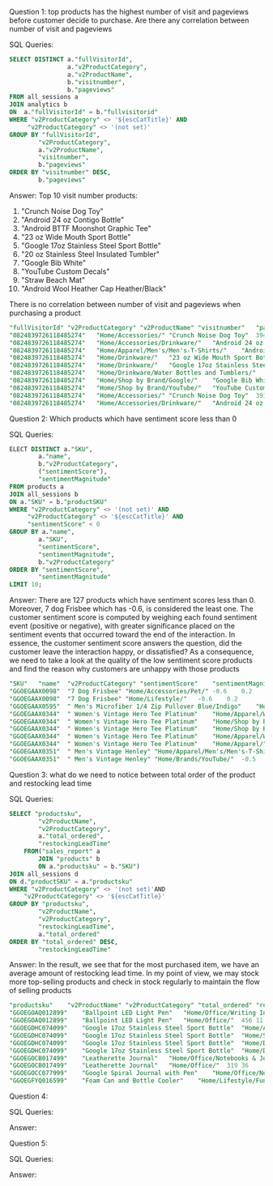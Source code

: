 Question 1: top products has the highest number of visit and pageviews before customer decide to purchase. Are there any correlation between number of visit and pageviews

SQL Queries:

```SQL
SELECT DISTINCT a."fullVisitorId",
				a."v2ProductCategory",
				a."v2ProductName",
				b."visitnumber",
				b."pageviews"
FROM all_sessions a
JOIN analytics b
ON	a."fullVisitorId" = b."fullvisitorid"
WHERE "v2ProductCategory" <> '${escCatTitle}' AND
	 "v2ProductCategory" <> '(not set)'
GROUP BY "fullVisitorId",
		"v2ProductCategory",
		a."v2ProductName",
		"visitnumber",
		b."pageviews"
ORDER BY "visitnumber" DESC,
		b."pageviews"
```
Answer: 
Top 10 visit number products:
1. "Crunch Noise Dog Toy"
2. "Android 24 oz Contigo Bottle"
3. "Android BTTF Moonshot Graphic Tee"
4. "23 oz Wide Mouth Sport Bottle"
5. "Google 17oz Stainless Steel Sport Bottle"
6. "20 oz Stainless Steel Insulated Tumbler"
7. "Google Bib White"
8. "YouTube Custom Decals"
9. "Straw Beach Mat"
10. "Android Wool Heather Cap Heather/Black"

There is no correlation between number of visit and pageviews when purchasing a product
```SQL
"fullVisitorId"	"v2ProductCategory"	"v2ProductName"	"visitnumber"	"pageviews"
"0824839726118485274"	"Home/Accessories/"	"Crunch Noise Dog Toy"	394	4
"0824839726118485274"	"Home/Accessories/Drinkware/"	"Android 24 oz Contigo Bottle"	394	4
"0824839726118485274"	"Home/Apparel/Men's/Men's-T-Shirts/"	"Android BTTF Moonshot Graphic Tee"	394	4
"0824839726118485274"	"Home/Drinkware/"	"23 oz Wide Mouth Sport Bottle"	394	4
"0824839726118485274"	"Home/Drinkware/"	"Google 17oz Stainless Steel Sport Bottle"	394	4
"0824839726118485274"	"Home/Drinkware/Water Bottles and Tumblers/"	"20 oz Stainless Steel Insulated Tumbler"	394	4
"0824839726118485274"	"Home/Shop by Brand/Google/"	"Google Bib White"	394	4
"0824839726118485274"	"Home/Shop by Brand/YouTube/"	"YouTube Custom Decals"	394	4
"0824839726118485274"	"Home/Accessories/"	"Crunch Noise Dog Toy"	393	3
"0824839726118485274"	"Home/Accessories/Drinkware/"	"Android 24 oz Contigo Bottle"	393	3
```



Question 2: Which products which have sentiment score less than 0

SQL Queries:
```SQL
ELECT DISTINCT a."SKU",
		a."name",
		b."v2ProductCategory",
		("sentimentScore"),
		"sentimentMagnitude"
FROM products a
JOIN all_sessions b
ON a."SKU" = b."productSKU"
WHERE "v2ProductCategory" <> '(not set)' AND
	 "v2ProductCategory" <> '${escCatTitle}' AND
	 "sentimentScore" < 0
GROUP BY a."name",
		a."SKU",
		"sentimentScore",
		"sentimentMagnitude",
		b."v2ProductCategory"
ORDER BY "sentimentScore",
		"sentimentMagnitude"
LIMIT 10;

```

Answer: 
There are 127 products which have sentiment scores less than 0. Moreover, 7 dog Frisbee which has -0.6, is considered the least one. The customer sentiment score is computed by weighing each found sentiment event (positive or negative), with greater significance placed on the sentiment events that occurred toward the end of the interaction.  In essence, the customer sentiment score answers the question, did the customer leave the interaction happy, or dissatisfied? As a consequence, we need to take a look at the quality of the low sentiment score products and find the reason why customers are unhappy with those products
```SQL
"SKU"	"name"	"v2ProductCategory"	"sentimentScore"	"sentimentMagnitude"
"GGOEGAAX0098"	"7 Dog Frisbee"	"Home/Accessories/Pet/"	-0.6	0.2
"GGOEGAAX0098"	"7 Dog Frisbee"	"Home/Lifestyle/"	-0.6	0.2
"GGOEGAAX0595"	" Men's Microfiber 1/4 Zip Pullover Blue/Indigo"	"Home/Apparel/Men's/Men's-Outerwear/"	-0.5	0.6
"GGOEGAAX0344"	" Women's Vintage Hero Tee Platinum"	"Home/Apparel/Women's/"	-0.5	1.1
"GGOEGAAX0344"	" Women's Vintage Hero Tee Platinum"	"Home/Shop by Brand/"	-0.5	1.1
"GGOEGAAX0344"	" Women's Vintage Hero Tee Platinum"	"Home/Shop by Brand/Google/"	-0.5	1.1
"GGOEGAAX0344"	" Women's Vintage Hero Tee Platinum"	"Home/Apparel/Women's/Women's-T-Shirts/"	-0.5	1.1
"GGOEGAAX0344"	" Women's Vintage Hero Tee Platinum"	"Home/Apparel/"	-0.5	1.1
"GGOEGAAX0351"	" Men's Vintage Henley"	"Home/Apparel/Men's/Men's-T-Shirts/"	-0.5	1.4
"GGOEGAAX0351"	" Men's Vintage Henley"	"Home/Brands/YouTube/"	-0.5	1.4
```


Question 3: what do we need to notice between total order of the product and restocking lead time

SQL Queries:
```SQL
SELECT "productsku",
		"v2ProductName",
		"v2ProductCategory",
		a."total_ordered",
		"restockingLeadTime"
	FROM("sales_report" a
	 	JOIN "products" b
	 	ON a."productsku" = b."SKU")
JOIN all_sessions d
ON d."productSKU" = a."productsku"
WHERE "v2ProductCategory" <> '(not set)'AND
	"v2ProductCategory" <> '${escCatTitle}'
GROUP BY "productsku",
		"v2ProductName",
		"v2ProductCategory",
		"restockingLeadTime",
		a."total_ordered"
ORDER BY "total_ordered" DESC,
		"restockingLeadTime"
```
Answer: In the result, we see that for the most purchased item, we have an average amount of restocking lead time. In my point of view, we may stock more top-selling products and check in stock regularly to maintain the flow of selling products

```SQL
"productsku"	"v2ProductName"	"v2ProductCategory"	"total_ordered"	"restockingLeadTime"
"GGOEGOAQ012899"	"Ballpoint LED Light Pen"	"Home/Office/Writing Instruments/"	456	11
"GGOEGOAQ012899"	"Ballpoint LED Light Pen"	"Home/Office/"	456	11
"GGOEGDHC074099"	"Google 17oz Stainless Steel Sport Bottle"	"Home/Accessories/Drinkware/"	334	13
"GGOEGDHC074099"	"Google 17oz Stainless Steel Sport Bottle"	"Home/Shop by Brand/Google/"	334	13
"GGOEGDHC074099"	"Google 17oz Stainless Steel Sport Bottle"	"Home/Drinkware/"	334	13
"GGOEGDHC074099"	"Google 17oz Stainless Steel Sport Bottle"	"Home/Drinkware/Water Bottles and Tumblers/"	334	13
"GGOEGOCB017499"	"Leatherette Journal"	"Home/Office/Notebooks & Journals/"	319	36
"GGOEGOCB017499"	"Leatherette Journal"	"Home/Office/"	319	36
"GGOEGOCC077999"	"Google Spiral Journal with Pen"	"Home/Office/Notebooks & Journals/"	290	10
"GGOEGFYQ016599"	"Foam Can and Bottle Cooler"	"Home/Lifestyle/Fun/"	253	10
```

Question 4: 

SQL Queries:

Answer:



Question 5: 

SQL Queries:

Answer:
